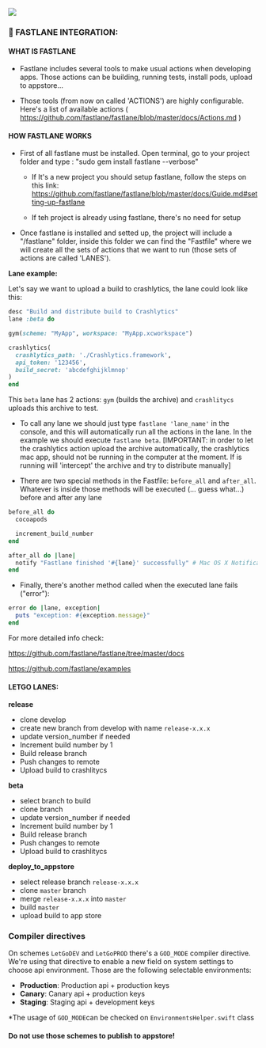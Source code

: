 ![](http://cl.ly/47422U3i172J/letgo-ios-logo.png)


### :space_invader: FASTLANE INTEGRATION:

#### WHAT IS FASTLANE

- Fastlane includes several tools to make usual actions when developing apps.  Those actions can be building, running tests, install pods, upload to appstore...

- Those tools (from now on called 'ACTIONS') are highly configurable.  Here's a list of available actions ( https://github.com/fastlane/fastlane/blob/master/docs/Actions.md )



#### HOW FASTLANE WORKS

- First of all fastlane must be installed.  Open terminal, go to your project folder and type :  "sudo gem install fastlane --verbose"

  - If It's a new project you should setup fastlane, follow the steps on this link: https://github.com/fastlane/fastlane/blob/master/docs/Guide.md#setting-up-fastlane

  - If teh project is already using fastlane, there's no need for setup

- Once fastlane is installed and setted up, the project will include a "/fastlane" folder, inside this folder we can find the "Fastfile" where we will create all the sets of actions that we want to run (those sets of actions are called 'LANES').


**Lane example:**

Let's say we want to upload a build to crashlytics, the lane could look like this:

```ruby
desc "Build and distribute build to Crashlytics"
lane :beta do

gym(scheme: "MyApp", workspace: "MyApp.xcworkspace")

crashlytics(
  crashlytics_path: './Crashlytics.framework',
  api_token: '123456',
  build_secret: 'abcdefghijklmnop'
)
end
```

This `beta` lane has 2 actions: `gym` (builds the archive) and `crashlitycs` uploads this archive to test.


- To call any lane we should just type `fastlane 'lane_name'` in the console, and this will automatically run all the actions in the lane.  In the example we should execute `fastlane beta`. [IMPORTANT: in order to let the crashlytics action upload the archive automatically, the crashlytics mac app, should not be running in the computer at the moment.  If is running will 'intercept' the archive and try to distribute manually]

- There are two special methods in the Fastfile: `before_all` and `after_all`.  Whatever is inside those methods will be executed (... guess what...) before and after any lane

```ruby
before_all do
  cocoapods

  increment_build_number
end

after_all do |lane|
  notify "Fastlane finished '#{lane}' successfully" # Mac OS X Notification
end
```

- Finally, there's another method called when the executed lane fails ("error"):

```ruby
error do |lane, exception|
  puts "exception: #{exception.message}"
end
```


For more detailed info check:

https://github.com/fastlane/fastlane/tree/master/docs

https://github.com/fastlane/examples


#### LETGO LANES:

**release**

  - clone develop
  - create new branch from develop with name `release-x.x.x`
  - update version_number if needed
  - Increment build number by 1
  - Build release branch
  - Push changes to remote
  - Upload build to crashlitycs

**beta**

  - select branch to build
  - clone branch
  - update version_number if needed
  - Increment build number by 1
  - Build release branch
  - Push changes to remote
  - Upload build to crashlitycs

**deploy_to_appstore**

  - select release branch `release-x.x.x`
  - clone `master` branch
  - merge `release-x.x.x` into `master`
  - build `master`
  - upload build to app store


### Compiler directives

On schemes `LetGoDEV` and `LetGoPROD` there's a `GOD_MODE` compiler directive. We're using that directive to enable a new field on system settings to choose api environment. Those are the following selectable environments:

- **Production**:   Production api + production keys
- **Canary**: Canary api + production keys
- **Staging**: Staging api + development keys

*The usage of `GOD_MODE`can be checked on `EnvironmentsHelper.swift` class


#### Do not use those schemes to publish to appstore!